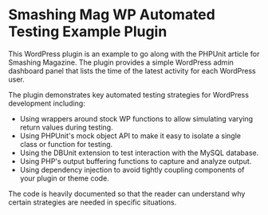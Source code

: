 Smashing Mag WP Automated Testing Example Plugin
================================================

This WordPress plugin is an example to go along with the PHPUnit article for
Smashing Magazine.  The plugin provides a simple WordPress admin dashboard
panel that lists the time of the latest activity for each WordPress user.

The plugin demonstrates key automated testing strategies for WordPress
development including:

* Using wrappers around stock WP functions to allow simulating varying
  return values during testing.
* Using PHPUnit's mock object API to make it easy to isolate a single
  class or function for testing.
* Using the DBUnit extension to test interaction with the MySQL database.
* Using PHP's output buffering functions to capture and analyze output.
* Using dependency injection to avoid tightly coupling components of your
  plugin or theme code.

The code is heavily documented so that the reader can understand
why certain strategies are needed in specific situations.

